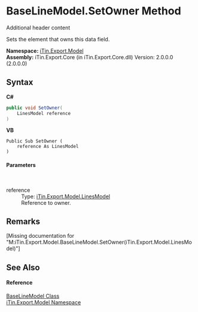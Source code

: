 # BaseLineModel.SetOwner Method 
Additional header content 

Sets the element that owns this data field.

**Namespace:**&nbsp;<a href="N_iTin_Export_Model">iTin.Export.Model</a><br />**Assembly:**&nbsp;iTin.Export.Core (in iTin.Export.Core.dll) Version: 2.0.0.0 (2.0.0.0)

## Syntax

**C#**<br />
``` C#
public void SetOwner(
	LinesModel reference
)
```

**VB**<br />
``` VB
Public Sub SetOwner ( 
	reference As LinesModel
)
```


#### Parameters
&nbsp;<dl><dt>reference</dt><dd>Type: <a href="T_iTin_Export_Model_LinesModel">iTin.Export.Model.LinesModel</a><br />Reference to owner.</dd></dl>

## Remarks
\[Missing <remarks> documentation for "M:iTin.Export.Model.BaseLineModel.SetOwner(iTin.Export.Model.LinesModel)"\]

## See Also


#### Reference
<a href="T_iTin_Export_Model_BaseLineModel">BaseLineModel Class</a><br /><a href="N_iTin_Export_Model">iTin.Export.Model Namespace</a><br />